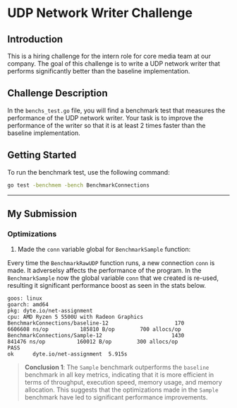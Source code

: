 # UDP Network Writer Challenge

## Introduction
This is a hiring challenge for the intern role for core media team at our company. The goal of this challenge is to write a UDP network writer that performs significantly better than the baseline implementation.

## Challenge Description
In the `benchs_test.go` file, you will find a benchmark test that measures the performance of the UDP network writer. Your task is to improve the performance of the writer so that it is at least 2 times faster than the baseline implementation.

## Getting Started
To run the benchmark test, use the following command:
```bash
go test -benchmem -bench BenchmarkConnections
```
----------------------------------------------------------------------------------------------------------


## My Submission
 ### Optimizations
 1. Made the `conn` variable global for `BenchmarkSample` function:

 Every time the `BenchmarkRawUDP` function runs, a new connection `conn` is made. It adverselsy affects the performance of the program. In the `BenchmarkSample` now the global variable `conn` that we created is re-used, resulting it significant performance boost as seen in the stats below.

 ```
 goos: linux
goarch: amd64
pkg: dyte.io/net-assignment
cpu: AMD Ryzen 5 5500U with Radeon Graphics         
BenchmarkConnections/baseline-12                     170           6606608 ns/op          185810 B/op        700 allocs/op
BenchmarkConnections/Sample-12                      1430            841476 ns/op          160012 B/op        300 allocs/op
PASS
ok      dyte.io/net-assignment  5.915s
```
> **Conclusion 1**: The `Sample` benchmark outperforms the `baseline` benchmark in all key metrics, indicating that it is more efficient in terms of throughput, execution speed, memory usage, and memory allocation. This suggests that the optimizations made in the `Sample` benchmark have led to significant performance improvements.
